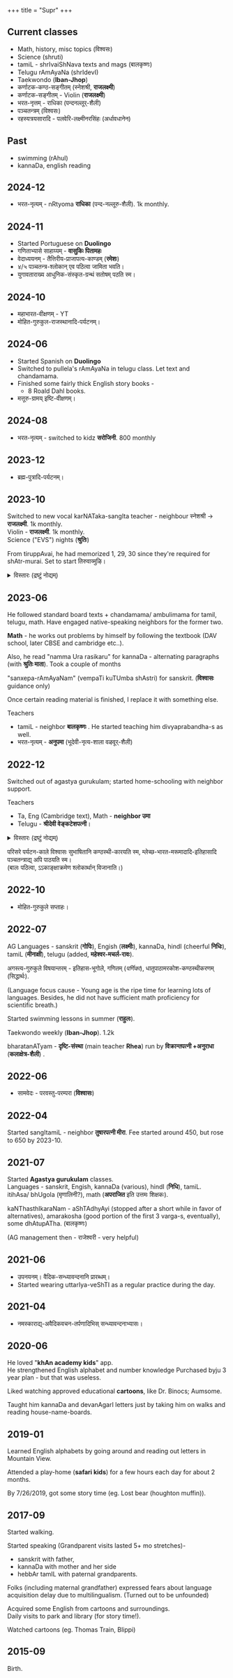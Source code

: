 +++
title = "Supr"
+++

## Current classes
- Math, history, misc topics (विश्वसः)
- Science (shruti)
- tamiL - shrIvaiShNava texts and mags (बालकृष्णः)
- Telugu rAmAyaNa (shrIdevI)
- Taekwondo (**Iban-Jhop**)
- कर्णाटक-कण्ठ-सङ्गीतम् (स्नेशश्री, **राजलक्ष्मी**)
- कर्णाटक-सङ्गीतम् - Violin (**राजलक्ष्मी**)
- भरत-नृत्तम् - राधिका (पन्दनल्लूर्-शैली)
- पञ्चतन्त्रम् (विश्वसः)
- रहस्यत्रयसारादि - पलवेरि-लक्ष्मीनरसिंहः (अर्धावधानेन)

## Past
- swimming (rAhul)
- kannaDa, english reading

## 2024-12
- भरत-नृत्यम् - nRtyoma **राधिका** (पन्द-नल्लूरु-शैली). 1k monthly.

## 2024-11
- Started Portuguese on **Duolingo**
- गणिताभ्यासे साहाय्यम् - **वासुकिः पितामहः**
- वेदाध्ययनम् - तैत्तिरीय-प्राजापत्य-काण्डम् (**रमेशः**)
- ४/५ पञ्चतन्त्र-श्लोकान् एव पठित्वा जामिता भवति।  
- युगावताराख्य आधुनिक-संस्कृत-ग्रन्थं सतोषम् पठति स्म। 

## 2024-10
- महाभारत-वीक्षणम् - YT
- मोहित-गुरुकुल-राजस्थानादि-पर्यटनम्। 

## 2024-06
- Started Spanish on **Duolingo**
- Switched to pullela's rAmAyaNa in telugu class. Let text and chandamama.
- Finished some fairly thick English story books -
  - 8 Roald Dahl books. 
- मत्तूरु-ग्रामय् इष्टि-वीक्षणम्। 

## 2024-08
- भरत-नृत्यम् - switched to kidz **सरोजिनी**. 800 monthly

## 2023-12
- ब्रह्म-पुत्रादि-पर्यटनम्।

## 2023-10
Switched to new vocal karNATaka-sangIta teacher - neighbour स्नेशश्री → **राजलक्ष्मी**. 1k monthly.  
Violin - **राजलक्ष्मी**. 1k monthly.  
Science ("EVS") nights (**श्रुतिः**)

From tiruppAvai, he had memorized 1, 29, 30 since they're required for shAtr-murai. Set to start तिरुवाय्मुऴि। 

<details><summary>विस्तारः (द्रष्टुं नोद्यम्)</summary>

Previous karNATaka-sangIta teacher was slow (to accommodate newcomers), repeatitive and a bit more playful. 
</details>


## 2023-06
He followed standard board texts + chandamama/ ambulimama for tamil, telugu, math. Have engaged native-speaking neighbors for the former two. 

**Math** - he works out problems by himself by following the textbook (DAV school, later CBSE and cambridge etc..).

Also, he read "namma Ura rasikaru" for kannaDa - alternating paragraphs (with **श्रुतिः माता**). Took a couple of months 

"sanxepa-rAmAyaNam" (vempaTi kuTUmba shAstri) for sanskrit. (**विश्वासः** guidance only) 

Once certain reading material is finished, I replace it with something else.

Teachers

- tamiL - neighbor **बालकृष्णः** . He started teaching him divyaprabandha-s as well. 
- भरत-नृत्यम् - **अनुपमा** (भूदेवी-नृत्य-शाला वऴवूर्-शैली)

## 2022-12
Switched out of agastya gurukulam; started home-schooling with neighbor support.

Teachers

- Ta, Eng (Cambridge text), Math - **neighbor उमा**
- Telugu - **श्रीदेवी वेङ्कटेशपत्नी**। 

<details><summary>विस्तारः (द्रष्टुं नोद्यम्)</summary>

Reasons for switching out

- AG was not responsive to emails (response rate degradation was noted). Complaints and suggestions went unheeded.
- Supratyaya needed more focus in tamiL, telugu and math since he already had good sanskrit background and support thanks to his family upbringing.
</details>

परिसरे पर्यटन-काले विश्वासः सुभाषितानि कण्ठस्थी-कारयति स्म, म्लेच्छ-भारत-मरूमादादि-इतिहासादि पञ्चतन्त्राद्य् अपि पाठयति स्म।  
(बालः पठित्वा, ऽऽकाङ्क्षाक्रमेण श्लोकार्थान् विजानाति।)

## 2022-10
- मोहित-गुरुकुले सप्ताहः।

## 2022-07
AG Languages - sanskrit (**गोपिः**), Engish (**लक्ष्मीः**), kannaDa, hindI (cheerful **निधिः**), tamiL (**मीनाक्षी**), telugu (added, **महेश्वर-मचर्ल-रावः**).  

अगस्त्य-गुरुकुले विषयान्तरम् - इतिहास-भूगोले, गणितम् (_पर्णिका_), धातुपाठामरकोश-कण्ठस्थीकरणम् (सिद्धार्थः).

(Language focus cause - Young age is the ripe time for learning lots of languages. Besides, he did not have sufficient math proficiency for scientific breath.)

Started swimming lessons in summer (**राहुलः**).  

Taekwondo weekly (**Iban-Jhop**). 1.2k

bharatanATyam - **दृष्टि-संस्था** (main teacher **Rhea**) run by **विक्रान्तपत्नी +अनुराधा** (**कलाक्षेत्र-शैली**) .

## 2022-06
- सामवेदः - परवस्तु-परम्परा (**विश्वासः**)

## 2022-04
Started sangItamiL - neighbor **तुषारपत्नी मीरा**. Fee started around 450, but rose to 650 by 2023-10.


## 2021-07
Started **Agastya gurukulam** classes.  
Languages - sanskrit, Engish, kannaDa (various), hindI (**निधि**), tamiL.  
itihAsa/ bhUgola (मृणालिनी?), math (**अपराजित** इति उत्तमः शिक्षकः).

kaNThasthIkaraNam - aShTAdhyAyi (stopped after a short while in favor of alternatives), amarakosha (good portion of the first 3 varga-s, eventually), some dhAtupATha. (बालकृष्णः)

(AG management then - राजेश्वरी - very helpful)

## 2021-06
- उपनयनम्। वैदिक-सन्ध्यावन्दनानि प्रारब्धम्। 
- Started wearing uttarIya-veShTI as a regular practice during the day.

## 2021-04
- नमस्काराद्य्-अवैदिकवचन-तर्पणादिभिस् सन्ध्यावन्दनाभ्यासः। 

## 2020-06
He loved "**khAn academy kids**" app.  
He strengthened English alphabet and number knowledge
Purchased byju 3 year plan - but that was useless.

Liked watching approved educational **cartoons**, like Dr. Binocs; Aumsome.

Taught him kannaDa and devanAgarI letters just by taking him on walks and reading house-name-boards.

## 2019-01
Learned English alphabets by going around and reading out letters in Mountain View.

Attended a play-home (**safari kids**) for a few hours each day for about 2 months.

By 7/26/2019, got some story time (eg. Lost bear (houghton muffin)).

## 2017-09
Started walking.  

Started speaking (Grandparent visits lasted 5+ mo stretches)- 

- sanskrit with father,  
- kannaDa with mother and her side
- hebbAr tamIL with paternal grandparents.

Folks (including maternal grandfather) expressed fears about language acquisition delay due to multilingualism. (Turned out to be unfounded)

Acquired some English from cartoons and surroundings.  
Daily visits to park and library (for story time!).

Watched cartoons (eg. Thomas Train, Blippi) 

## 2015-09
Birth.  


